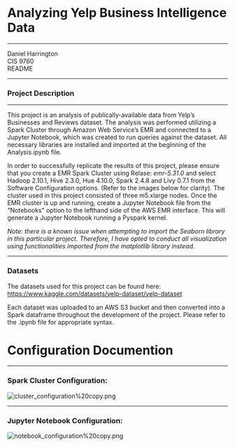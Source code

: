 # Analyzing Yelp Business Intelligence Data
***

Daniel Harrington   
CIS 9760  
README 
***

### Project Description
***
This project is an analysis of publically-available data from Yelp’s Businesses and Reviews dataset. The analysis was performed utilizing a Spark Cluster through Amazon Web Service’s EMR and connected to a Jupyter Notebook, which was created to run queries against the dataset. All necessary libraries are installed and imported at the beginning of the Analysis.ipynb file.

In order to successfully replicate the results of this project, please ensure that you create a EMR Spark Cluster using Relase: *emr-5.31.0* and select Hadoop 2.10.1, Hive 2.3.0, Hue 4.10.0, Spark 2.4.8 and Livy 0.7.1 from the Software Configuration options. (Refer to the images below for clarity). 
The cluster used in this project consisted of three m5.xlarge nodes. Once the EMR cluster is up and running, create a Jupyter Notebook file from the "Notebooks" option to the lefthand side of the AWS EMR interface. This will generate a Jupyter Notebook running a Pyspark kernel. 

_Note: there is a known issue when attempting to import the Seaborn library in this particular project. Therefore, I have opted to conduct all visualization using functionalities imported from the matplotlib library instead._

***
### Datasets
The datasets used for this project can be found here: https://www.kaggle.com/datasets/yelp-dataset/yelp-dataset

Each dataset was uploaded to an AWS S3 bucket and then converted into a Spark dataframe throughout the development of the project. Please refer to the .ipynb file for appropriate syntax.  


# Configuration Documention
***

### Spark Cluster Configuration: 


![cluster_configuration%20copy.png](attachment:cluster_configuration%20copy.png)

***
### Jupyter Notebook Configuration: 

![notebook_configuration%20copy.png](attachment:notebook_configuration%20copy.png)
